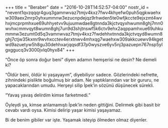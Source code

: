 +++
title = "Beraber"
date = "2016-10-28T14:52:57-04:00"
nostr_id = "nevent1qvzqqqr4guq3gamnwvaz7tmjv4kxz7fwv4khyefw0puh5qgkwaehxw309aex2mrp0yhxummnw3ezucnpdejqz9rhwden5te0wfjkccte9ejxzmt4wvhxjmcprpmhxue69uhhyetvv9ujuumwdae8gtnnda3kjctvqyxhwumn8ghj7mn0wvhxcmmvqyt8wumn8ghj7un9d3shjtnswf5k6ctv9ehx2aqppamhxue69uhkummnw3ezumt0d5q3vamnwvaz7tmjv4kxz7fwdehhxtnnda3kjctvqyd8wumn8ghj7ctjw35kxmr9wvhxcctev4erxtnwv4mhxqg7waehxw309akkcuewv94kgetwd9azuetyw5h8gu30dehhxarjqqsdf37p0wyszve6yv5nj3pazuepn767nsp5ylgxggucq3v3000jvlq0hyx84"
+++

“Önce öp sonra doğur beni” diyen adamın hemşerisi ne desin? Ne demeli ki?

“Öldür beni, öldür ki yaşayayım”, diyebiliyor sadece. Gözlerindeki nefrette, zihnindeki pislikte boğulmuş bir adam. Ne yaptıklarından var bir gururu, ne yapacaklarından umudu. Herşeyi silip İpek’in sözünü düşünecek sürekli.

“Yavaş yavaş delirdim kimse farketmedi.”

Öyleydi ya, kimse anlamamıştı İpek’in neden gittiğini. Delirmek gibi basit bir cevabı vardı oysa. Kimisi delirip yaşar kimisi yaşayamaz.

Bi de benim gibiler var işte. Yaşamak isteyip ölmeden olmaz diyenler.
